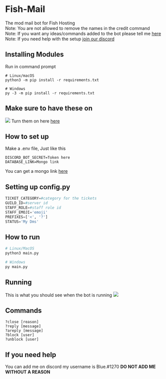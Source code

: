 # Fish-Mail
The mod mail bot for Fish Hosting\
Note: You are not allowed to remove the names in the credit command\
Note: If you want any ideas/commands added to the bot please tell me [here](https://github.com/DeveloperJosh/Fish-Mail/discussions/2)\
Note: If you need help with the setup [join our discord](https://discord.gg/j99syeQDQk)

## Installing Modules
Run in command prompt
```
# Linux/macOS
python3 -m pip install -r requirements.txt

# Windows
py -3 -m pip install -r requirements.txt
```

## Make sure to have these on
![](https://media.discordapp.net/attachments/877208401111838790/883784891634970624/unknown.png)
Turn them on here [here](https://discord.com/developers/applications)

## How to set up
Make a .env file, Just like this

```
DISCORD_BOT_SECRET=Token here
DATABASE_LINK=Mongo link
```

You can get a mongo link [here](https://www.mongodb.com/)

## Setting up config.py
```py
TICKET_CATEGORY=#category for the tickets
GUILD_ID=#server id
STAFF_ROLE=#staff role id
STAFF_EMOJI='emoji'
PREFIXES=['<', '?']
STATUS='My Dms'
```

## How to run

```py
# Linux/MacOS
python3 main.py

# Windows
py main.py
```
## Running 
This is what you should see when the bot is running
![](https://cdn.discordapp.com/attachments/877208401111838790/884126144335589396/unknown.png)

## Commands
```
?close [reason]
?reply [message]
?areply [message]
?block [user]
?unblock [user]
```
## If you need help
You can add me on discord my username is Blue.#1270 **DO NOT ADD ME WITHOUT A REASON**
